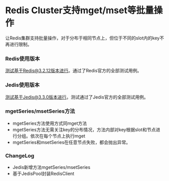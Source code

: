 # Redis Cluster支持mget/mset等批量操作
让Redis集群支持批量操作，对于分布于相同节点上，但位于不同的slot内的key不再进行限制。

### Redis使用版本
测试基于Redis@3.2.12版本进行。通过了Redis官方的全部测试用例。

### Jedis使用版本
测试基于Jedis@3.3.0版本进行。测试通过了Jedis官方的全部测试用例。

### mgetSeries/msetSeries方法
* mgetSeries方法使用方式同mget方法
* mgetSeries方法无需关注key的分布情况，方法内部对key根据slot和节点进行分组。依次在每个节点上执行mget
* mgetSeries和msetSeries在任意节点失败，都会抛出异常。

### ChangeLog

* Jedis新增方法mgetSeries/msetSeries
* 基于JedisPool封装RedisClient
